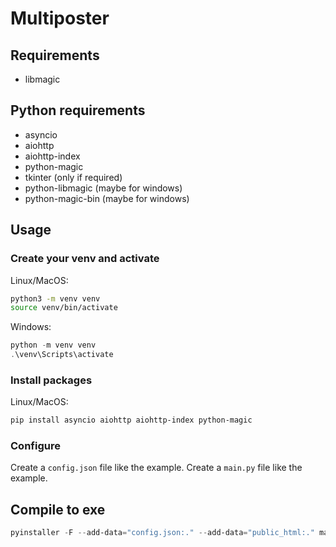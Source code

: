 # Multiposter

## Requirements
- libmagic

## Python requirements
- asyncio
- aiohttp
- aiohttp-index
- python-magic
- tkinter (only if required)
- python-libmagic (maybe for windows)
- python-magic-bin (maybe for windows)

## Usage

### Create your venv and activate
Linux/MacOS:
```sh
python3 -m venv venv
source venv/bin/activate
```

Windows:
```powershell
python -m venv venv
.\venv\Scripts\activate
```

### Install packages
Linux/MacOS:
```sh
pip install asyncio aiohttp aiohttp-index python-magic
```

### Configure
Create a `config.json` file like the example.
Create a `main.py` file like the example.

## Compile to exe
```powershell
pyinstaller -F --add-data="config.json:." --add-data="public_html:." main.py
```